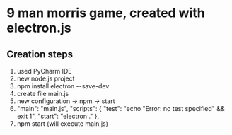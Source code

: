 # 9 man morris game, created with electron.js

## Creation steps
1. used PyCharm IDE
2. new node.js project
3. npm install electron --save-dev
4. create file main.js
5. new configuration -> npm -> start
6. "main": "main.js",
   "scripts": {
       "test": "echo \"Error: no test specified\" && exit 1",
       "start": "electron ."
    },
7. npm start (will execute main.js)
